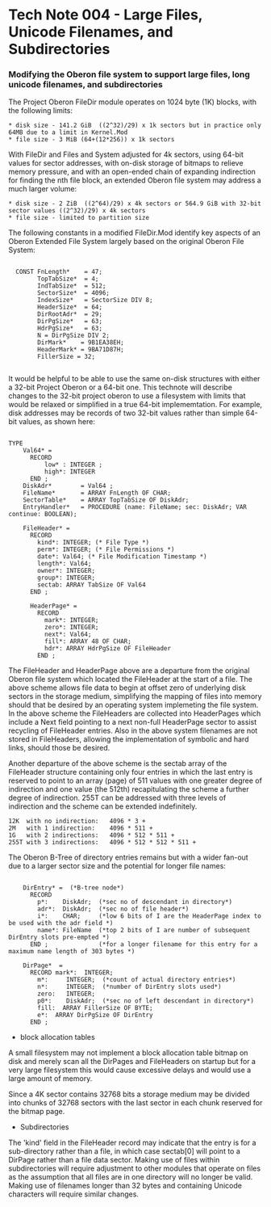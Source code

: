 # Tech Note 004 - Large Files, Unicode Filenames, and Subdirectories
### Modifying the Oberon file system to support large files, long unicode filenames, and subdirectories

The Project Oberon FileDir module operates on 1024 byte (1K) blocks, with the following limits:

    * disk size - 141.2 GiB  ((2^32)/29) x 1k sectors but in practice only 64MB due to a limit in Kernel.Mod
    * file size - 3 MiB (64+(12*256)) x 1k sectors

With FileDir and Files and System adjusted for 4k sectors, using 64-bit values for sector addresses, with on-disk storage of bitmaps to relieve memory pressure, and with an open-ended chain of expanding indirection for finding the nth file block, an extended Oberon file system may address a much larger volume:

    * disk size - 2 ZiB  ((2^64)/29) x 4k sectors or 564.9 GiB with 32-bit sector values ((2^32)/29) x 4k sectors
    * file size - limited to partition size

The following constants in a modified FileDir.Mod identify key aspects of an Oberon Extended File System largely based on the original Oberon File System:

```

  CONST FnLength*    = 47;
        TopTabSize*  = 4;
        IndTabSize*  = 512;
        SectorSize*  = 4096;
        IndexSize*   = SectorSize DIV 8;
        HeaderSize*  = 64;
        DirRootAdr*  = 29;
        DirPgSize*   = 63;
        HdrPgSize*   = 63;
        N = DirPgSize DIV 2;
        DirMark*    = 9B1EA38EH;
        HeaderMark* = 9BA71D87H;
        FillerSize = 32;
        
```

It would be helpful to be able to use the same on-disk structures with either a 32-bit Project Oberon or a 64-bit one. This technote will describe changes to the 32-bit project oberon to use a filesystem with limits that would be relaxed or simplified in a true 64-bit implememtation. For example, disk addresses may be records of two 32-bit values rather than simple 64-bit values, as shown here:

```

TYPE 
    Val64* = 
      RECORD
          low* : INTEGER ;
          high*: INTEGER 
      END ;
    DiskAdr*        = Val64 ;
    FileName*       = ARRAY FnLength OF CHAR;
    SectorTable*    = ARRAY TopTabSize OF DiskAdr;
    EntryHandler*   = PROCEDURE (name: FileName; sec: DiskAdr; VAR continue: BOOLEAN);

    FileHeader* =
      RECORD 
        kind*: INTEGER; (* File Type *)
        perm*: INTEGER; (* File Permissions *)
        date*: Val64; (* File Modification Timestamp *)
        length*: Val64; 
        owner*: INTEGER;
        group*: INTEGER;
        sectab: ARRAY TabSize OF Val64
      END ;

      HeaderPage* =
        RECORD
          mark*: INTEGER;
          zero*: INTEGER;
          next*: Val64;       
          fill*: ARRAY 48 OF CHAR;
          hdr*: ARRAY HdrPgSize OF FileHeader
        END ;
```

The FileHeader and HeaderPage above are a departure from the original Oberon file system which located the FileHeader at the start of a file. The above scheme allows file data to begin at offset zero of underlying disk sectors in the storage medium, simplifying the mapping of files into memory should that be desired by an operating system implemeting the file system. In the above scheme the FileHeaders are collected into HeaderPages which include a Next field pointing to a next non-full HeaderPage sector to assist recycling of FileHeader entries. Also in the above system filenames are not stored in FileHeaders, allowing the implementation of symbolic and hard links, should those be desired.

Another departure of the above scheme is the sectab array of the FileHeader structure containing only four entries in which the last entry is reserved to point to an array (page) of 511 values with one greater degree of indirection and one value (the 512th) recapitulating the scheme a further degree of indirection. 255T can be addressed with three levels of indirection and the scheme can be extended indefinitely.

```
12K  with no indirection:   4096 * 3 +  
2M   with 1 indirection:    4096 * 511 +
1G   with 2 indirections:   4096 * 512 * 511 +
255T with 3 indirections:   4096 * 512 * 512 * 511 +
```

The Oberon B-Tree of directory entries remains but with a wider fan-out due to a larger sector size and the potential for longer file names:

```

    DirEntry* =  (*B-tree node*)
      RECORD
        p*:    DiskAdr;  (*sec no of descendant in directory*)
        adr*:  DiskAdr;  (*sec no of file header*)
        i*:    CHAR;     (*low 6 bits of I are the HeaderPage index to be used with the adr field *)
        name*: FileName  (*top 2 bits of I are number of subsequent DirEntry slots pre-empted *)
      END ;              (*for a longer filename for this entry for a maximum name length of 303 bytes *)

    DirPage*  =
      RECORD mark*:  INTEGER;
        m*:     INTEGER;  (*count of actual directory entries*)
        n*:     INTEGER;  (*number of DirEntry slots used*)
        zero:   INTEGER;
        p0*:    DiskAdr;  (*sec no of left descendant in directory*)
        fill:  ARRAY FillerSize OF BYTE;
        e*:  ARRAY DirPgSize OF DirEntry
      END ;

```

* block allocation tables

A small filesystem may not implement a block allocation table bitmap on disk and merely scan all the DirPages and FileHeaders on startup but for a very large filesystem this would cause excessive delays and would use a large amount of memory.

Since a 4K sector contains 32768 bits a storage medium may be divided into chunks of 32768 sectors with the last sector in each chunk reserved for the bitmap page.

* Subdirectories

The 'kind' field in the FileHeader record may indicate that the entry is for a sub-directory rather than a file, in which case sectab[0] will point to a DirPage rather than a file data sector. Making use of files within subdirectories will require adjustment to other modules that operate on files as the assumption that all files are in one directory will no longer be valid. Making use of filenames longer than 32 bytes and containing Unicode characters will require similar changes.
